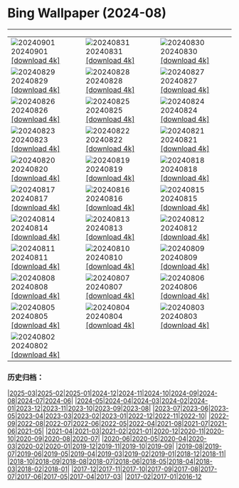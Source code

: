 # Bing Wallpaper (2024-08)
**************

<table><tr><td><img class="wallpaper" src="https://www.bing.com/th?id=OHR.DjanetAlgeria_FR-CA6148111657_1920x1080.jpg" alt="20240901"> 20240901 <a href="https://www.bing.com/th?id=OHR.DjanetAlgeria_FR-CA6148111657_UHD.jpg">[download 4k]</a></td><td><img class="wallpaper" src="https://www.bing.com/th?id=OHR.WhaleSharkDay_FR-CA4814145075_1920x1080.jpg" alt="20240831"> 20240831 <a href="https://www.bing.com/th?id=OHR.WhaleSharkDay_FR-CA4814145075_UHD.jpg">[download 4k]</a></td><td><img class="wallpaper" src="https://www.bing.com/th?id=OHR.CastellfollitSpain_FR-CA4493934035_1920x1080.jpg" alt="20240830"> 20240830 <a href="https://www.bing.com/th?id=OHR.CastellfollitSpain_FR-CA4493934035_UHD.jpg">[download 4k]</a></td></tr><tr><td><img class="wallpaper" src="https://www.bing.com/th?id=OHR.ParalympicsParis_FR-CA9935510604_1920x1080.jpg" alt="20240829"> 20240829 <a href="https://www.bing.com/th?id=OHR.ParalympicsParis_FR-CA9935510604_UHD.jpg">[download 4k]</a></td><td><img class="wallpaper" src="https://www.bing.com/th?id=OHR.YoungCaiman_FR-CA6707841847_1920x1080.jpg" alt="20240828"> 20240828 <a href="https://www.bing.com/th?id=OHR.YoungCaiman_FR-CA6707841847_UHD.jpg">[download 4k]</a></td><td><img class="wallpaper" src="https://www.bing.com/th?id=OHR.PalmyraAtoll_FR-CA6386990840_1920x1080.jpg" alt="20240827"> 20240827 <a href="https://www.bing.com/th?id=OHR.PalmyraAtoll_FR-CA6386990840_UHD.jpg">[download 4k]</a></td></tr><tr><td><img class="wallpaper" src="https://www.bing.com/th?id=OHR.SwiftcurrentLake_FR-CA5079501446_1920x1080.jpg" alt="20240826"> 20240826 <a href="https://www.bing.com/th?id=OHR.SwiftcurrentLake_FR-CA5079501446_UHD.jpg">[download 4k]</a></td><td><img class="wallpaper" src="https://www.bing.com/th?id=OHR.KatahdinWoods_FR-CA5672777513_1920x1080.jpg" alt="20240825"> 20240825 <a href="https://www.bing.com/th?id=OHR.KatahdinWoods_FR-CA5672777513_UHD.jpg">[download 4k]</a></td><td><img class="wallpaper" src="https://www.bing.com/th?id=OHR.PrasatPhanom_FR-CA7175682898_1920x1080.jpg" alt="20240824"> 20240824 <a href="https://www.bing.com/th?id=OHR.PrasatPhanom_FR-CA7175682898_UHD.jpg">[download 4k]</a></td></tr><tr><td><img class="wallpaper" src="https://www.bing.com/th?id=OHR.OceanCityMD_FR-CA0021472787_1920x1080.jpg" alt="20240823"> 20240823 <a href="https://www.bing.com/th?id=OHR.OceanCityMD_FR-CA0021472787_UHD.jpg">[download 4k]</a></td><td><img class="wallpaper" src="https://www.bing.com/th?id=OHR.NazcaBooby_FR-CA9861813590_1920x1080.jpg" alt="20240822"> 20240822 <a href="https://www.bing.com/th?id=OHR.NazcaBooby_FR-CA9861813590_UHD.jpg">[download 4k]</a></td><td><img class="wallpaper" src="https://www.bing.com/th?id=OHR.TetonSunrise_FR-CA9634398524_1920x1080.jpg" alt="20240821"> 20240821 <a href="https://www.bing.com/th?id=OHR.TetonSunrise_FR-CA9634398524_UHD.jpg">[download 4k]</a></td></tr><tr><td><img class="wallpaper" src="https://www.bing.com/th?id=OHR.TwoPuffins_FR-CA3198296112_1920x1080.jpg" alt="20240820"> 20240820 <a href="https://www.bing.com/th?id=OHR.TwoPuffins_FR-CA3198296112_UHD.jpg">[download 4k]</a></td><td><img class="wallpaper" src="https://www.bing.com/th?id=OHR.HuntingtonBeach_FR-CA9451571426_1920x1080.jpg" alt="20240819"> 20240819 <a href="https://www.bing.com/th?id=OHR.HuntingtonBeach_FR-CA9451571426_UHD.jpg">[download 4k]</a></td><td><img class="wallpaper" src="https://www.bing.com/th?id=OHR.AlfanzinaLighthouse_FR-CA6758531395_1920x1080.jpg" alt="20240818"> 20240818 <a href="https://www.bing.com/th?id=OHR.AlfanzinaLighthouse_FR-CA6758531395_UHD.jpg">[download 4k]</a></td></tr><tr><td><img class="wallpaper" src="https://www.bing.com/th?id=OHR.CNE2024_FR-CA3077002584_1920x1080.jpg" alt="20240817"> 20240817 <a href="https://www.bing.com/th?id=OHR.CNE2024_FR-CA3077002584_UHD.jpg">[download 4k]</a></td><td><img class="wallpaper" src="https://www.bing.com/th?id=OHR.HangCave_FR-CA6512887337_1920x1080.jpg" alt="20240816"> 20240816 <a href="https://www.bing.com/th?id=OHR.HangCave_FR-CA6512887337_UHD.jpg">[download 4k]</a></td><td><img class="wallpaper" src="https://www.bing.com/th?id=OHR.WatarrkaLizard_FR-CA6361686885_1920x1080.jpg" alt="20240815"> 20240815 <a href="https://www.bing.com/th?id=OHR.WatarrkaLizard_FR-CA6361686885_UHD.jpg">[download 4k]</a></td></tr><tr><td><img class="wallpaper" src="https://www.bing.com/th?id=OHR.DugiOtokCroatia_FR-CA6202299977_1920x1080.jpg" alt="20240814"> 20240814 <a href="https://www.bing.com/th?id=OHR.DugiOtokCroatia_FR-CA6202299977_UHD.jpg">[download 4k]</a></td><td><img class="wallpaper" src="https://www.bing.com/th?id=OHR.ElephantsAmboseli_FR-CA6073879669_1920x1080.jpg" alt="20240813"> 20240813 <a href="https://www.bing.com/th?id=OHR.ElephantsAmboseli_FR-CA6073879669_UHD.jpg">[download 4k]</a></td><td><img class="wallpaper" src="https://www.bing.com/th?id=OHR.TofinoVancouver_FR-CA4474347930_1920x1080.jpg" alt="20240812"> 20240812 <a href="https://www.bing.com/th?id=OHR.TofinoVancouver_FR-CA4474347930_UHD.jpg">[download 4k]</a></td></tr><tr><td><img class="wallpaper" src="https://www.bing.com/th?id=OHR.JoshuaTreeNP_FR-CA4221882984_1920x1080.jpg" alt="20240811"> 20240811 <a href="https://www.bing.com/th?id=OHR.JoshuaTreeNP_FR-CA4221882984_UHD.jpg">[download 4k]</a></td><td><img class="wallpaper" src="https://www.bing.com/th?id=OHR.IncaRuinPeru_FR-CA4062483772_1920x1080.jpg" alt="20240810"> 20240810 <a href="https://www.bing.com/th?id=OHR.IncaRuinPeru_FR-CA4062483772_UHD.jpg">[download 4k]</a></td><td><img class="wallpaper" src="https://www.bing.com/th?id=OHR.SpottedOwlet_FR-CA8471413078_1920x1080.jpg" alt="20240809"> 20240809 <a href="https://www.bing.com/th?id=OHR.SpottedOwlet_FR-CA8471413078_UHD.jpg">[download 4k]</a></td></tr><tr><td><img class="wallpaper" src="https://www.bing.com/th?id=OHR.MichiganLighthouse_FR-CA8319684656_1920x1080.jpg" alt="20240808"> 20240808 <a href="https://www.bing.com/th?id=OHR.MichiganLighthouse_FR-CA8319684656_UHD.jpg">[download 4k]</a></td><td><img class="wallpaper" src="https://www.bing.com/th?id=OHR.MolokiniHawaii_FR-CA8069183271_1920x1080.jpg" alt="20240807"> 20240807 <a href="https://www.bing.com/th?id=OHR.MolokiniHawaii_FR-CA8069183271_UHD.jpg">[download 4k]</a></td><td><img class="wallpaper" src="https://www.bing.com/th?id=OHR.HertfordshireLavender_FR-CA7927832263_1920x1080.jpg" alt="20240806"> 20240806 <a href="https://www.bing.com/th?id=OHR.HertfordshireLavender_FR-CA7927832263_UHD.jpg">[download 4k]</a></td></tr><tr><td><img class="wallpaper" src="https://www.bing.com/th?id=OHR.GimignanoTuscany_FR-CA7468650523_1920x1080.jpg" alt="20240805"> 20240805 <a href="https://www.bing.com/th?id=OHR.GimignanoTuscany_FR-CA7468650523_UHD.jpg">[download 4k]</a></td><td><img class="wallpaper" src="https://www.bing.com/th?id=OHR.WulongKarst_FR-CA7306306659_1920x1080.jpg" alt="20240804"> 20240804 <a href="https://www.bing.com/th?id=OHR.WulongKarst_FR-CA7306306659_UHD.jpg">[download 4k]</a></td><td><img class="wallpaper" src="https://www.bing.com/th?id=OHR.GeesefamilyBanff_FR-CA7121100228_1920x1080.jpg" alt="20240803"> 20240803 <a href="https://www.bing.com/th?id=OHR.GeesefamilyBanff_FR-CA7121100228_UHD.jpg">[download 4k]</a></td></tr><tr><td><img class="wallpaper" src="https://www.bing.com/th?id=OHR.KaptaiLake_FR-CA6950833575_1920x1080.jpg" alt="20240802"> 20240802 <a href="https://www.bing.com/th?id=OHR.KaptaiLake_FR-CA6950833575_UHD.jpg">[download 4k]</a></td><td></td><td></td></tr></table>

### 历史归档：

|[2025-03](/../2025-03/2025-03.md)|[2025-02](/../2025-02/2025-02.md)|[2025-01](/../2025-01/2025-01.md)|[2024-12](/../2024-12/2024-12.md)|[2024-11](/../2024-11/2024-11.md)|[2024-10](/../2024-10/2024-10.md)|[2024-09](/../2024-09/2024-09.md)|[2024-08](/2024-08.md)|[2024-07](/../2024-07/2024-07.md)|[2024-06](/../2024-06/2024-06.md)|
|[2024-05](/../2024-05/2024-05.md)|[2024-04](/../2024-04/2024-04.md)|[2024-03](/../2024-03/2024-03.md)|[2024-02](/../2024-02/2024-02.md)|[2024-01](/../2024-01/2024-01.md)|[2023-12](/../2023-12/2023-12.md)|[2023-11](/../2023-11/2023-11.md)|[2023-10](/../2023-10/2023-10.md)|[2023-09](/../2023-09/2023-09.md)|[2023-08](/../2023-08/2023-08.md)|
|[2023-07](/../2023-07/2023-07.md)|[2023-06](/../2023-06/2023-06.md)|[2023-05](/../2023-05/2023-05.md)|[2023-04](/../2023-04/2023-04.md)|[2023-03](/../2023-03/2023-03.md)|[2023-02](/../2023-02/2023-02.md)|[2023-01](/../2023-01/2023-01.md)|[2022-12](/../2022-12/2022-12.md)|[2022-11](/../2022-11/2022-11.md)|[2022-10](/../2022-10/2022-10.md)|
|[2022-09](/../2022-09/2022-09.md)|[2022-08](/../2022-08/2022-08.md)|[2022-07](/../2022-07/2022-07.md)|[2022-06](/../2022-06/2022-06.md)|[2022-05](/../2022-05/2022-05.md)|[2022-04](/../2022-04/2022-04.md)|[2021-08](/../2021-08/2021-08.md)|[2021-07](/../2021-07/2021-07.md)|[2021-06](/../2021-06/2021-06.md)|[2021-05](/../2021-05/2021-05.md)|
|[2021-04](/../2021-04/2021-04.md)|[2021-03](/../2021-03/2021-03.md)|[2021-02](/../2021-02/2021-02.md)|[2021-01](/../2021-01/2021-01.md)|[2020-12](/../2020-12/2020-12.md)|[2020-11](/../2020-11/2020-11.md)|[2020-10](/../2020-10/2020-10.md)|[2020-09](/../2020-09/2020-09.md)|[2020-08](/../2020-08/2020-08.md)|[2020-07](/../2020-07/2020-07.md)|
|[2020-06](/../2020-06/2020-06.md)|[2020-05](/../2020-05/2020-05.md)|[2020-04](/../2020-04/2020-04.md)|[2020-03](/../2020-03/2020-03.md)|[2020-02](/../2020-02/2020-02.md)|[2020-01](/../2020-01/2020-01.md)|[2019-12](/../2019-12/2019-12.md)|[2019-11](/../2019-11/2019-11.md)|[2019-10](/../2019-10/2019-10.md)|[2019-09](/../2019-09/2019-09.md)|
|[2019-08](/../2019-08/2019-08.md)|[2019-07](/../2019-07/2019-07.md)|[2019-06](/../2019-06/2019-06.md)|[2019-05](/../2019-05/2019-05.md)|[2019-04](/../2019-04/2019-04.md)|[2019-03](/../2019-03/2019-03.md)|[2019-02](/../2019-02/2019-02.md)|[2019-01](/../2019-01/2019-01.md)|[2018-12](/../2018-12/2018-12.md)|[2018-11](/../2018-11/2018-11.md)|
|[2018-10](/../2018-10/2018-10.md)|[2018-09](/../2018-09/2018-09.md)|[2018-08](/../2018-08/2018-08.md)|[2018-07](/../2018-07/2018-07.md)|[2018-06](/../2018-06/2018-06.md)|[2018-05](/../2018-05/2018-05.md)|[2018-04](/../2018-04/2018-04.md)|[2018-03](/../2018-03/2018-03.md)|[2018-02](/../2018-02/2018-02.md)|[2018-01](/../2018-01/2018-01.md)|
|[2017-12](/../2017-12/2017-12.md)|[2017-11](/../2017-11/2017-11.md)|[2017-10](/../2017-10/2017-10.md)|[2017-09](/../2017-09/2017-09.md)|[2017-08](/../2017-08/2017-08.md)|[2017-07](/../2017-07/2017-07.md)|[2017-06](/../2017-06/2017-06.md)|[2017-05](/../2017-05/2017-05.md)|[2017-04](/../2017-04/2017-04.md)|[2017-03](/../2017-03/2017-03.md)|
|[2017-02](/../2017-02/2017-02.md)|[2017-01](/../2017-01/2017-01.md)|[2016-12](/../2016-12/2016-12.md)
